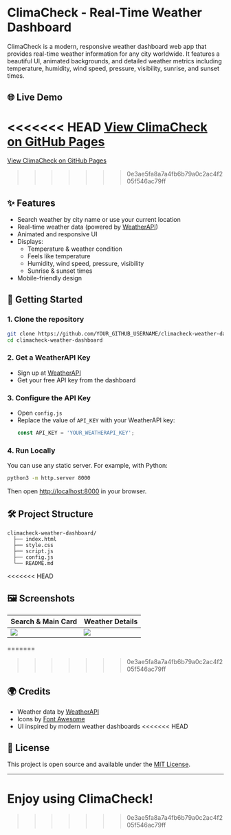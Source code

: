# ClimaCheck - Real-Time Weather Dashboard

ClimaCheck is a modern, responsive weather dashboard web app that provides real-time weather information for any city worldwide. It features a beautiful UI, animated backgrounds, and detailed weather metrics including temperature, humidity, wind speed, pressure, visibility, sunrise, and sunset times.

## 🌐 Live Demo
<<<<<<< HEAD
[View ClimaCheck on GitHub Pages](https://YOUR_GITHUB_USERNAME.github.io/climacheck-weather-dashboard/)
=======
[View ClimaCheck on GitHub Pages](https://amanjotkaurr.github.io/climacheck-weather-dashboard/)
>>>>>>> 0e3ae5fa8a7a4fb6b79a0c2ac4f205f546ac79ff

## ✨ Features
- Search weather by city name or use your current location
- Real-time weather data (powered by [WeatherAPI](https://www.weatherapi.com/))
- Animated and responsive UI
- Displays:
  - Temperature & weather condition
  - Feels like temperature
  - Humidity, wind speed, pressure, visibility
  - Sunrise & sunset times
- Mobile-friendly design

## 🚀 Getting Started

### 1. **Clone the repository**
```bash
git clone https://github.com/YOUR_GITHUB_USERNAME/climacheck-weather-dashboard.git
cd climacheck-weather-dashboard
```

### 2. **Get a WeatherAPI Key**
- Sign up at [WeatherAPI](https://www.weatherapi.com/)
- Get your free API key from the dashboard

### 3. **Configure the API Key**
- Open `config.js`
- Replace the value of `API_KEY` with your WeatherAPI key:
  ```js
  const API_KEY = 'YOUR_WEATHERAPI_KEY';
  ```

### 4. **Run Locally**
You can use any static server. For example, with Python:
```bash
python3 -m http.server 8000
```
Then open [http://localhost:8000](http://localhost:8000) in your browser.

## 🛠️ Project Structure
```
climacheck-weather-dashboard/
  ├── index.html
  ├── style.css
  ├── script.js
  ├── config.js
  └── README.md
```

<<<<<<< HEAD
## 🖼️ Screenshots
| Search & Main Card | Weather Details |
|-------------------|----------------|
| ![](./screenshots/main.png) | ![](./screenshots/details.png) |

=======
>>>>>>> 0e3ae5fa8a7a4fb6b79a0c2ac4f205f546ac79ff
## 🌍 Credits
- Weather data by [WeatherAPI](https://www.weatherapi.com/)
- Icons by [Font Awesome](https://fontawesome.com/)
- UI inspired by modern weather dashboards
<<<<<<< HEAD

## 📄 License
This project is open source and available under the [MIT License](LICENSE).

---

**Enjoy using ClimaCheck!**
=======
>>>>>>> 0e3ae5fa8a7a4fb6b79a0c2ac4f205f546ac79ff
